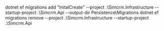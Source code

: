 dotnet ef migrations add "InitalCreate" --project .\Simcrm.Infrastructure --startup-project .\Simcrm.Api --output-dir Persistence\Migrations
dotnet ef migrations remove --project .\Simcrm.Infrastructure --startup-project .\Simcrm.Api